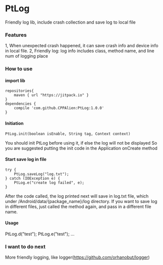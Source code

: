 # PtLog

Friendly log lib, include crash collection and save log to local file

### Features
1, When unexpected crash happened, it can save crash info and device info in local file.
2, Friendly log: log info includes class, method name, and line num of logging place 

### How to use

#### import lib
```
repositories{
    maven { url "https://jitpack.io" }
}
dependencies {
    compile 'com.github.CPPAlien:PtLog:1.0.0'
}
```

#### Initiation
```
PtLog.init(boolean isEnable, String tag, Context context)
```
You should init PtLog before using it, if else the log will not be displayed
So you are suggested putting the init code in the Application onCreate method


#### Start save log in file

```
try {
    PtLog.saveLog("log.txt");
} catch (IOException e) {
    PtLog.e("create log failed", e);
}
```
After the code called, the log printed next will save in log.txt file, 
which under /Android/data/{package_name}/log directory. If you want to save log
in different files, just called the method again, and pass in a different file name.

#### Usage
PtLog.d("test");
PtLog.e("test");
...

### I want to do next
More friendly logging, like logger(https://github.com/orhanobut/logger)
